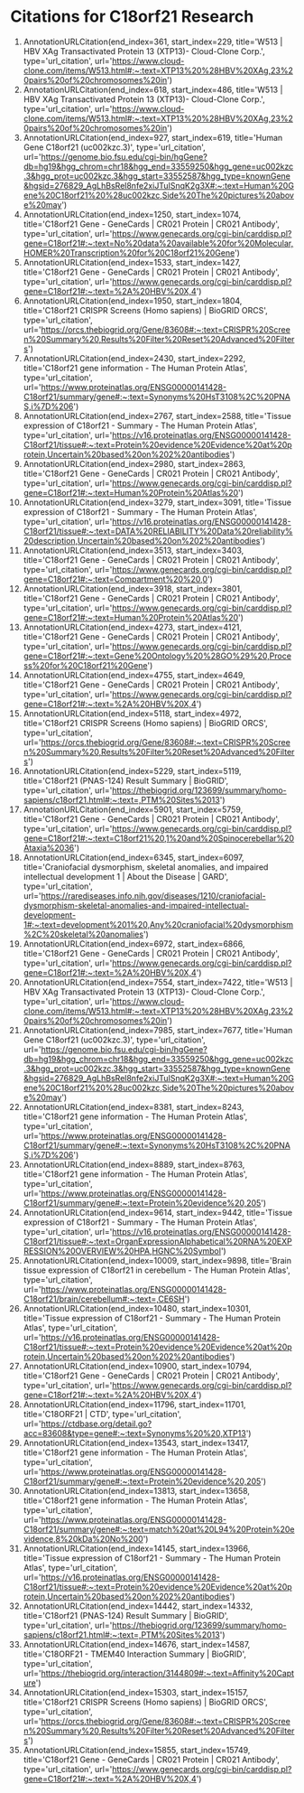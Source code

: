 # Citations for C18orf21 Research

1. AnnotationURLCitation(end_index=361, start_index=229, title='W513 | HBV XAg Transactivated Protein 13 (XTP13)- Cloud-Clone Corp.', type='url_citation', url='https://www.cloud-clone.com/items/W513.html#:~:text=XTP13%20%28HBV%20XAg,23%20pairs%20of%20chromosomes%20in')
2. AnnotationURLCitation(end_index=618, start_index=486, title='W513 | HBV XAg Transactivated Protein 13 (XTP13)- Cloud-Clone Corp.', type='url_citation', url='https://www.cloud-clone.com/items/W513.html#:~:text=XTP13%20%28HBV%20XAg,23%20pairs%20of%20chromosomes%20in')
3. AnnotationURLCitation(end_index=927, start_index=619, title='Human Gene C18orf21 (uc002kzc.3)', type='url_citation', url='https://genome.bio.fsu.edu/cgi-bin/hgGene?db=hg19&hgg_chrom=chr18&hgg_end=33559250&hgg_gene=uc002kzc.3&hgg_prot=uc002kzc.3&hgg_start=33552587&hgg_type=knownGene&hgsid=276829_AgLhBsRel8nfe2xiJTuISnqK2g3X#:~:text=Human%20Gene%20C18orf21%20%28uc002kzc,Side%20The%20pictures%20above%20may')
4. AnnotationURLCitation(end_index=1250, start_index=1074, title='C18orf21 Gene - GeneCards | CR021 Protein | CR021 Antibody', type='url_citation', url='https://www.genecards.org/cgi-bin/carddisp.pl?gene=C18orf21#:~:text=No%20data%20available%20for%20Molecular,HOMER%20Transcription%20for%20C18orf21%20Gene')
5. AnnotationURLCitation(end_index=1533, start_index=1427, title='C18orf21 Gene - GeneCards | CR021 Protein | CR021 Antibody', type='url_citation', url='https://www.genecards.org/cgi-bin/carddisp.pl?gene=C18orf21#:~:text=%2A%20HBV%20X,4')
6. AnnotationURLCitation(end_index=1950, start_index=1804, title='C18orf21 CRISPR Screens (Homo sapiens) | BioGRID ORCS', type='url_citation', url='https://orcs.thebiogrid.org/Gene/83608#:~:text=CRISPR%20Screen%20Summary%20,Results%20Filter%20Reset%20Advanced%20Filters')
7. AnnotationURLCitation(end_index=2430, start_index=2292, title='C18orf21 gene information - The Human Protein Atlas', type='url_citation', url='https://www.proteinatlas.org/ENSG00000141428-C18orf21/summary/gene#:~:text=Synonyms%20HsT3108%2C%20PNAS,i%7D%206')
8. AnnotationURLCitation(end_index=2767, start_index=2588, title='Tissue expression of C18orf21 - Summary - The Human Protein Atlas', type='url_citation', url='https://v16.proteinatlas.org/ENSG00000141428-C18orf21/tissue#:~:text=Protein%20evidence%20Evidence%20at%20protein,Uncertain%20based%20on%202%20antibodies')
9. AnnotationURLCitation(end_index=2980, start_index=2863, title='C18orf21 Gene - GeneCards | CR021 Protein | CR021 Antibody', type='url_citation', url='https://www.genecards.org/cgi-bin/carddisp.pl?gene=C18orf21#:~:text=Human%20Protein%20Atlas%20')
10. AnnotationURLCitation(end_index=3279, start_index=3091, title='Tissue expression of C18orf21 - Summary - The Human Protein Atlas', type='url_citation', url='https://v16.proteinatlas.org/ENSG00000141428-C18orf21/tissue#:~:text=DATA%20RELIABILITY%20Data%20reliability%20description,Uncertain%20based%20on%202%20antibodies')
11. AnnotationURLCitation(end_index=3513, start_index=3403, title='C18orf21 Gene - GeneCards | CR021 Protein | CR021 Antibody', type='url_citation', url='https://www.genecards.org/cgi-bin/carddisp.pl?gene=C18orf21#:~:text=Compartment%20%20,0')
12. AnnotationURLCitation(end_index=3918, start_index=3801, title='C18orf21 Gene - GeneCards | CR021 Protein | CR021 Antibody', type='url_citation', url='https://www.genecards.org/cgi-bin/carddisp.pl?gene=C18orf21#:~:text=Human%20Protein%20Atlas%20')
13. AnnotationURLCitation(end_index=4273, start_index=4121, title='C18orf21 Gene - GeneCards | CR021 Protein | CR021 Antibody', type='url_citation', url='https://www.genecards.org/cgi-bin/carddisp.pl?gene=C18orf21#:~:text=Gene%20Ontology%20%28GO%29%20,Process%20for%20C18orf21%20Gene')
14. AnnotationURLCitation(end_index=4755, start_index=4649, title='C18orf21 Gene - GeneCards | CR021 Protein | CR021 Antibody', type='url_citation', url='https://www.genecards.org/cgi-bin/carddisp.pl?gene=C18orf21#:~:text=%2A%20HBV%20X,4')
15. AnnotationURLCitation(end_index=5118, start_index=4972, title='C18orf21 CRISPR Screens (Homo sapiens) | BioGRID ORCS', type='url_citation', url='https://orcs.thebiogrid.org/Gene/83608#:~:text=CRISPR%20Screen%20Summary%20,Results%20Filter%20Reset%20Advanced%20Filters')
16. AnnotationURLCitation(end_index=5229, start_index=5119, title='C18orf21 (PNAS-124) Result Summary | BioGRID', type='url_citation', url='https://thebiogrid.org/123699/summary/homo-sapiens/c18orf21.html#:~:text=,PTM%20Sites%2013')
17. AnnotationURLCitation(end_index=5901, start_index=5759, title='C18orf21 Gene - GeneCards | CR021 Protein | CR021 Antibody', type='url_citation', url='https://www.genecards.org/cgi-bin/carddisp.pl?gene=C18orf21#:~:text=C18orf21%20,1%20and%20Spinocerebellar%20Ataxia%2036')
18. AnnotationURLCitation(end_index=6345, start_index=6097, title='Craniofacial dysmorphism, skeletal anomalies, and impaired intellectual development 1 | About the Disease | GARD', type='url_citation', url='https://rarediseases.info.nih.gov/diseases/1210/craniofacial-dysmorphism-skeletal-anomalies-and-impaired-intellectual-development-1#:~:text=development%201%20,Any%20craniofacial%20dysmorphism%2C%20skeletal%20anomalies')
19. AnnotationURLCitation(end_index=6972, start_index=6866, title='C18orf21 Gene - GeneCards | CR021 Protein | CR021 Antibody', type='url_citation', url='https://www.genecards.org/cgi-bin/carddisp.pl?gene=C18orf21#:~:text=%2A%20HBV%20X,4')
20. AnnotationURLCitation(end_index=7554, start_index=7422, title='W513 | HBV XAg Transactivated Protein 13 (XTP13)- Cloud-Clone Corp.', type='url_citation', url='https://www.cloud-clone.com/items/W513.html#:~:text=XTP13%20%28HBV%20XAg,23%20pairs%20of%20chromosomes%20in')
21. AnnotationURLCitation(end_index=7985, start_index=7677, title='Human Gene C18orf21 (uc002kzc.3)', type='url_citation', url='https://genome.bio.fsu.edu/cgi-bin/hgGene?db=hg19&hgg_chrom=chr18&hgg_end=33559250&hgg_gene=uc002kzc.3&hgg_prot=uc002kzc.3&hgg_start=33552587&hgg_type=knownGene&hgsid=276829_AgLhBsRel8nfe2xiJTuISnqK2g3X#:~:text=Human%20Gene%20C18orf21%20%28uc002kzc,Side%20The%20pictures%20above%20may')
22. AnnotationURLCitation(end_index=8381, start_index=8243, title='C18orf21 gene information - The Human Protein Atlas', type='url_citation', url='https://www.proteinatlas.org/ENSG00000141428-C18orf21/summary/gene#:~:text=Synonyms%20HsT3108%2C%20PNAS,i%7D%206')
23. AnnotationURLCitation(end_index=8889, start_index=8763, title='C18orf21 gene information - The Human Protein Atlas', type='url_citation', url='https://www.proteinatlas.org/ENSG00000141428-C18orf21/summary/gene#:~:text=Protein%20evidence%20,205')
24. AnnotationURLCitation(end_index=9614, start_index=9442, title='Tissue expression of C18orf21 - Summary - The Human Protein Atlas', type='url_citation', url='https://v16.proteinatlas.org/ENSG00000141428-C18orf21/tissue#:~:text=OrganExpressionAlphabetical%20RNA%20EXPRESSION%20OVERVIEW%20HPA,HGNC%20Symbol')
25. AnnotationURLCitation(end_index=10009, start_index=9898, title='Brain tissue expression of C18orf21 in cerebellum - The Human Protein Atlas', type='url_citation', url='https://www.proteinatlas.org/ENSG00000141428-C18orf21/brain/cerebellum#:~:text=,CE6SH')
26. AnnotationURLCitation(end_index=10480, start_index=10301, title='Tissue expression of C18orf21 - Summary - The Human Protein Atlas', type='url_citation', url='https://v16.proteinatlas.org/ENSG00000141428-C18orf21/tissue#:~:text=Protein%20evidence%20Evidence%20at%20protein,Uncertain%20based%20on%202%20antibodies')
27. AnnotationURLCitation(end_index=10900, start_index=10794, title='C18orf21 Gene - GeneCards | CR021 Protein | CR021 Antibody', type='url_citation', url='https://www.genecards.org/cgi-bin/carddisp.pl?gene=C18orf21#:~:text=%2A%20HBV%20X,4')
28. AnnotationURLCitation(end_index=11796, start_index=11701, title='C18ORF21 | CTD', type='url_citation', url='https://ctdbase.org/detail.go?acc=83608&type=gene#:~:text=Synonyms%20%20,XTP13')
29. AnnotationURLCitation(end_index=13543, start_index=13417, title='C18orf21 gene information - The Human Protein Atlas', type='url_citation', url='https://www.proteinatlas.org/ENSG00000141428-C18orf21/summary/gene#:~:text=Protein%20evidence%20,205')
30. AnnotationURLCitation(end_index=13813, start_index=13658, title='C18orf21 gene information - The Human Protein Atlas', type='url_citation', url='https://www.proteinatlas.org/ENSG00000141428-C18orf21/summary/gene#:~:text=match%20at%20L94%20Protein%20evidence,8%20kDa%20No%200')
31. AnnotationURLCitation(end_index=14145, start_index=13966, title='Tissue expression of C18orf21 - Summary - The Human Protein Atlas', type='url_citation', url='https://v16.proteinatlas.org/ENSG00000141428-C18orf21/tissue#:~:text=Protein%20evidence%20Evidence%20at%20protein,Uncertain%20based%20on%202%20antibodies')
32. AnnotationURLCitation(end_index=14442, start_index=14332, title='C18orf21 (PNAS-124) Result Summary | BioGRID', type='url_citation', url='https://thebiogrid.org/123699/summary/homo-sapiens/c18orf21.html#:~:text=,PTM%20Sites%2013')
33. AnnotationURLCitation(end_index=14676, start_index=14587, title='C18ORF21 - TMEM40 Interaction Summary | BioGRID', type='url_citation', url='https://thebiogrid.org/interaction/3144809#:~:text=Affinity%20Capture')
34. AnnotationURLCitation(end_index=15303, start_index=15157, title='C18orf21 CRISPR Screens (Homo sapiens) | BioGRID ORCS', type='url_citation', url='https://orcs.thebiogrid.org/Gene/83608#:~:text=CRISPR%20Screen%20Summary%20,Results%20Filter%20Reset%20Advanced%20Filters')
35. AnnotationURLCitation(end_index=15855, start_index=15749, title='C18orf21 Gene - GeneCards | CR021 Protein | CR021 Antibody', type='url_citation', url='https://www.genecards.org/cgi-bin/carddisp.pl?gene=C18orf21#:~:text=%2A%20HBV%20X,4')
